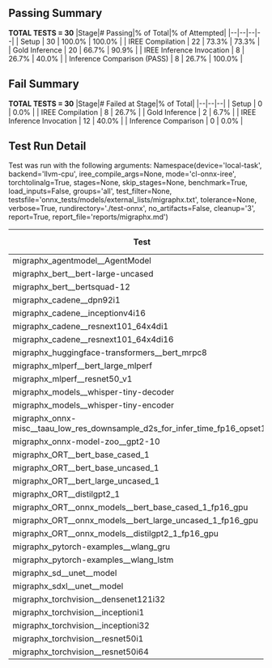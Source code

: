 ## Passing Summary

**TOTAL TESTS = 30**
|Stage|# Passing|% of Total|% of Attempted|
|--|--|--|--|
| Setup | 30 | 100.0% | 100.0% |
| IREE Compilation | 22 | 73.3% | 73.3% |
| Gold Inference | 20 | 66.7% | 90.9% |
| IREE Inference Invocation | 8 | 26.7% | 40.0% |
| Inference Comparison (PASS) | 8 | 26.7% | 100.0% |
## Fail Summary

**TOTAL TESTS = 30**
|Stage|# Failed at Stage|% of Total|
|--|--|--|
| Setup | 0 | 0.0% |
| IREE Compilation | 8 | 26.7% |
| Gold Inference | 2 | 6.7% |
| IREE Inference Invocation | 12 | 40.0% |
| Inference Comparison | 0 | 0.0% |
## Test Run Detail
Test was run with the following arguments:
Namespace(device='local-task', backend='llvm-cpu', iree_compile_args=None, mode='cl-onnx-iree', torchtolinalg=True, stages=None, skip_stages=None, benchmark=True, load_inputs=False, groups='all', test_filter=None, testsfile='onnx_tests/models/external_lists/migraphx.txt', tolerance=None, verbose=True, rundirectory='./test-onnx', no_artifacts=False, cleanup='3', report=True, report_file='reports/migraphx.md')

| Test | Exit Status | Mean Benchmark Time (ms) | Notes |
|--|--|--|--|
| migraphx_agentmodel__AgentModel | compilation | None | |
| migraphx_bert__bert-large-uncased | preprocessing | None | |
| migraphx_bert__bertsquad-12 | compiled_inference | None | |
| migraphx_cadene__dpn92i1 | PASS | 511.7477464179198 | |
| migraphx_cadene__inceptionv4i16 | PASS | 27640.22369744877 | |
| migraphx_cadene__resnext101_64x4di1 | PASS | 1016.710452735424 | |
| migraphx_cadene__resnext101_64x4di16 | PASS | 7743.338104958336 | |
| migraphx_huggingface-transformers__bert_mrpc8 | native_inference | None | |
| migraphx_mlperf__bert_large_mlperf | compiled_inference | None | |
| migraphx_mlperf__resnet50_v1 | compiled_inference | None | |
| migraphx_models__whisper-tiny-decoder | compiled_inference | None | |
| migraphx_models__whisper-tiny-encoder | native_inference | None | |
| migraphx_onnx-misc__taau_low_res_downsample_d2s_for_infer_time_fp16_opset11 | import_model | None | |
| migraphx_onnx-model-zoo__gpt2-10 | preprocessing | None | |
| migraphx_ORT__bert_base_cased_1 | compiled_inference | None | |
| migraphx_ORT__bert_base_uncased_1 | compilation | None | |
| migraphx_ORT__bert_large_uncased_1 | compiled_inference | None | |
| migraphx_ORT__distilgpt2_1 | compiled_inference | None | |
| migraphx_ORT__onnx_models__bert_base_cased_1_fp16_gpu | compiled_inference | None | |
| migraphx_ORT__onnx_models__bert_large_uncased_1_fp16_gpu | compiled_inference | None | |
| migraphx_ORT__onnx_models__distilgpt2_1_fp16_gpu | compiled_inference | None | |
| migraphx_pytorch-examples__wlang_gru | compiled_inference | None | |
| migraphx_pytorch-examples__wlang_lstm | compiled_inference | None | |
| migraphx_sd__unet__model | import_model | None | |
| migraphx_sdxl__unet__model | import_model | None | |
| migraphx_torchvision__densenet121i32 | compilation | None | |
| migraphx_torchvision__inceptioni1 | PASS | 665.8156824608643 | |
| migraphx_torchvision__inceptioni32 | PASS | 22707.09245465696 | |
| migraphx_torchvision__resnet50i1 | PASS | 258.00174164275325 | |
| migraphx_torchvision__resnet50i64 | PASS | 10442.916786919037 | |
